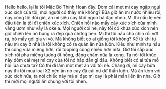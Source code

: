 Hello hello, lại là tôi Mặc Bơ Thính Hoan đây. Dòm cái mẹt mì cay ngập ngụi xúc xích của tôi, mọi người có thấy mê không? Bữa giờ ăn mì nước nhiều rồi, nay cùng tôi đổi gió, ăn mì siêu cay khô ngon bá đạo nhen. Mì thì nấu lẹ nên đầu tiên là tôi đi chiên xúc xích. Chiên hồi nào mấy cây xúc xích của mình vàng ươm như vầy là okela. Mọi người coi nè, nãy tôi có khứa xúc xích nên giờ chiên lên nó bung ra đẹp quá chừng hen. Mì thì tôi nấu cho chín rồi vớt ra, bỏ mấy gói gia vị vô. Mà không biết có ai giống tôi không? Kể từ khi tự nấu mì cay ở nhà là tôi không có ra quán ăn nữa luôn. Kiểu như mình tự nấu thì cũng vừa miệng hơn, rồi topping cũng nhiều hơn nữa. Giờ tôi sắp xúc xích rồi pha miếng tương ớt hồng, đặng chấm nữa là xong. Ta nói tới khúc này dòm cái mẹt mì cay của tôi nó hấp dẫn gì đâu. Không biết có ai tứa mồ hôi lửa chưa ta? Có thì đi làm một mẹt ăn với tôi nè. Chàng ơi, mì cay bữa nay thì tôi mua loại X2 nên ăn nó cay đã cái nư dữ thần luôn. Mà ăn kèm với xúc xích nữa, ta nói chiếc này mà ai đạo mì cay là phải mần liền ăn nha. Giờ thì mời mọi người ăn chung với tôi nhen.